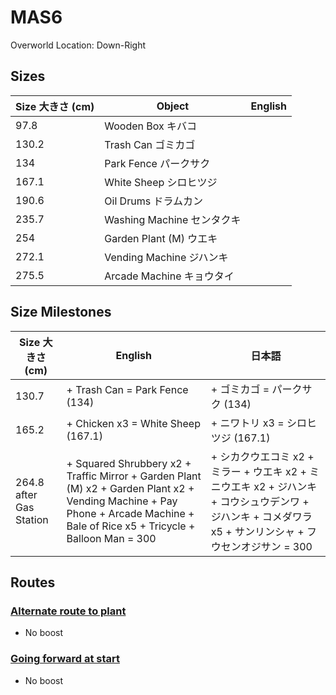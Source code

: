 # MAS6

Overworld Location: Down-Right

## Sizes

| Size 大きさ (cm) | Object                     | English |
| ---------------- | -------------------------- | ------- |
| 97.8             | Wooden Box キバコ          |         |
| 130.2            | Trash Can ゴミカゴ         |         |
| 134              | Park Fence パークサク      |         |
| 167.1            | White Sheep シロヒツジ     |         |
| 190.6            | Oil Drums ドラムカン       |         |
| 235.7            | Washing Machine センタクキ |         |
| 254              | Garden Plant (M) ウエキ    |         |
| 272.1            | Vending Machine ジハンキ   |         |
| 275.5            | Arcade Machine キョウタイ  |         |

## Size Milestones

| Size 大きさ (cm)        | English                                                                                                                                                                         | 日本語                                                                                                                                                    |
| ----------------------- | ------------------------------------------------------------------------------------------------------------------------------------------------------------------------------- | --------------------------------------------------------------------------------------------------------------------------------------------------------- |
| 130.7                   | + Trash Can = Park Fence (134)                                                                                                                                                  | + ゴミカゴ = パークサク (134)                                                                                                                             |
| 165.2                   | + Chicken x3 = White Sheep (167.1)                                                                                                                                              | + ニワトリ x3 = シロヒツジ (167.1)                                                                                                                        |
| 264.8 after Gas Station | + Squared Shrubbery x2 + Traffic Mirror + Garden Plant (M) x2 + Garden Plant x2 + Vending Machine + Pay Phone + Arcade Machine + Bale of Rice x5 + Tricycle + Balloon Man = 300 | + シカクウエコミ x2 + ミラー + ウエキ x2 + ミニウエキ x2 + ジハンキ + コウシュウデンワ + ジハンキ + コメダワラ x5 + サンリンシャ + フウセンオジサン = 300 |

## Routes

### [Alternate route to plant](https://youtu.be/PWEgPqYKeOI)

- No boost

### [Going forward at start](https://youtu.be/r7XeTmogOW4)

- No boost
